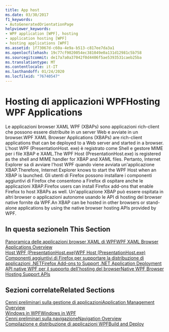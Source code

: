```yaml
---
title: App host
ms.date: 03/30/2017
f1_keywords:
- AutoGeneratedOrientationPage
helpviewer_keywords:
- WPF application [WPF], hosting
- application hosting [WPF]
- hosting applications [WPF]
ms.assetid: 1f73067d-c60a-4e9a-b513-c817ee7da3a1
ms.openlocfilehash: 19c77cf9020054ec381049e0a131d12981c5b758
ms.sourcegitcommit: de17a7a0a37042f0d4406f5ae5393531caeb25ba
ms.translationtype: MT
ms.contentlocale: it-IT
ms.lasthandoff: 01/24/2020
ms.locfileid: "76740547"
---
```

# <a name="hosting-wpf-applications"></a><span data-ttu-id="c527d-102">Hosting di applicazioni WPF</span><span class="sxs-lookup"><span data-stu-id="c527d-102">Hosting WPF Applications</span></span>
<span data-ttu-id="c527d-103">Le applicazioni browser XAML WPF (XBAPs) sono applicazioni rich-client che possono essere distribuite in un server Web e avviate in un browser.</span><span class="sxs-lookup"><span data-stu-id="c527d-103">WPF XAML Browser Applications (XBAPs) are rich-client applications that can be deployed to a Web server and started in a browser.</span></span> <span data-ttu-id="c527d-104">L'host WPF (PresentationHost. exe) è registrato come Shell e gestore MIME per i file XBAP e XAML.</span><span class="sxs-lookup"><span data-stu-id="c527d-104">The WPF Host (PresentationHost.exe) is registered as the shell and MIME handler for XBAP and XAML files.</span></span> <span data-ttu-id="c527d-105">Pertanto, Internet Explorer sa di avviare l'host WPF quando viene avviata un'applicazione XBAP.</span><span class="sxs-lookup"><span data-stu-id="c527d-105">Therefore, Internet Explorer knows to start the WPF Host when an XBAP is launched.</span></span> <span data-ttu-id="c527d-106">Gli utenti di Firefox possono installare i componenti aggiuntivi di Firefox che consentono a Firefox di ospitare anche le applicazioni XBAP.</span><span class="sxs-lookup"><span data-stu-id="c527d-106">Firefox users can install Firefox add-ons that enable Firefox to host XBAPs as well.</span></span> <span data-ttu-id="c527d-107">Un'applicazione XBAP può essere ospitata in altri browser o applicazioni autonome usando le API di hosting del browser native fornite da WPF.</span><span class="sxs-lookup"><span data-stu-id="c527d-107">An XBAP can be hosted in other browsers or stand-alone applications by using the native browser hosting APIs provided by WPF.</span></span>  
  
## <a name="in-this-section"></a><span data-ttu-id="c527d-108">In questa sezione</span><span class="sxs-lookup"><span data-stu-id="c527d-108">In This Section</span></span>  
 [<span data-ttu-id="c527d-109">Panoramica delle applicazioni browser XAML di WPF</span><span class="sxs-lookup"><span data-stu-id="c527d-109">WPF XAML Browser Applications Overview</span></span>](wpf-xaml-browser-applications-overview.md)  
   [<span data-ttu-id="c527d-110">Host WPF (PresentationHost.exe)</span><span class="sxs-lookup"><span data-stu-id="c527d-110">WPF Host (PresentationHost.exe)</span></span>](wpf-host-presentationhost-exe.md)  
  [<span data-ttu-id="c527d-111">Componenti aggiuntivi di Firefox per supportare la distribuzione di applicazioni .NET</span><span class="sxs-lookup"><span data-stu-id="c527d-111">Firefox Add-ons to Support .NET Application Deployment</span></span>](firefox-add-ons-to-support-net-application-deployment.md)  
  [<span data-ttu-id="c527d-112">API native WPF per il supporto dell'hosting del browser</span><span class="sxs-lookup"><span data-stu-id="c527d-112">Native WPF Browser Hosting Support APIs</span></span>](native-wpf-browser-hosting-support-apis.md)  
  
## <a name="related-sections"></a><span data-ttu-id="c527d-113">Sezioni correlate</span><span class="sxs-lookup"><span data-stu-id="c527d-113">Related Sections</span></span>  
 [<span data-ttu-id="c527d-114">Cenni preliminari sulla gestione di applicazioni</span><span class="sxs-lookup"><span data-stu-id="c527d-114">Application Management Overview</span></span>](application-management-overview.md)  
  [<span data-ttu-id="c527d-115">Windows in WPF</span><span class="sxs-lookup"><span data-stu-id="c527d-115">Windows in WPF</span></span>](windows-in-wpf-applications.md)  
  [<span data-ttu-id="c527d-116">Cenni preliminari sulla navigazione</span><span class="sxs-lookup"><span data-stu-id="c527d-116">Navigation Overview</span></span>](navigation-overview.md)  
  [<span data-ttu-id="c527d-117">Compilazione e distribuzione di applicazioni WPF</span><span class="sxs-lookup"><span data-stu-id="c527d-117">Build and Deploy</span></span>](building-and-deploying-wpf-applications.md)
